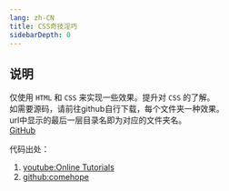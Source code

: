 ```yaml
---
lang: zh-CN
title: CSS奇技淫巧
sidebarDepth: 0
---
```


## 说明

仅使用 `HTML` 和 `CSS` 来实现一些效果。提升对 `CSS` 的了解。  
如需要源码，请前往github自行下载，每个文件夹一种效果。  
url中显示的最后一层目录名即为对应的文件夹名。  
[GitHub](https://github.com/xiaofengting/study/tree/main/docs/css_demo)

代码出处：  
1. [youtube:Online Tutorials](https://www.youtube.com/channel/UCbwXnUipZsLfUckBPsC7Jog)
2. [github:comehope](https://github.com/comehope/front-end-daily-challenges)


